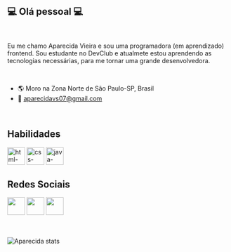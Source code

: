 ## :computer: Olá pessoal :computer:
<br>

Eu me chamo Aparecida Vieira e sou uma programadora (em aprendizado) frontend.
Sou estudante no DevClub e atualmete estou aprendendo as tecnologias necessárias, para me tornar uma grande desenvolvedora.

<br>

- :earth_americas: Moro na Zona Norte de São Paulo-SP, Brasil
- :email: aparecidavs07@gmail.com

<br>

## Habilidades

<div {display="inline"} >
<img src="https://img.icons8.com/?size=100&id=20909&format=png&color=000000" width="40px" alt="html-logo">
<img src="https://img.icons8.com/?size=100&id=21278&format=png&color=000000" width="40px" alt="css-logo">
<img src="https://img.icons8.com/?size=100&id=108784&format=png&color=000000" width="40px" alt="java-logo">
</div>

## Redes Sociais 

<div {display="inline"} > 
<a href="https://www.instagram.com/paixaoap07/" target=”_blank”><img src="https://img.icons8.com/?size=100&id=32323&format=png&color=000000" width="40px"><a>
<a href="https://www.facebook.com/paixao.aparecida/" target=”_blank”><img src="https://img.icons8.com/?size=100&id=118497&format=png&color=000000" width="40px"><a>
<img src="https://img.icons8.com/?size=100&id=13930&format=png&color=000000" width="40px">
</div>

<br>
<br>

![Aparecida stats](https://github-readme-stats.vercel.app/api?username=aparecida07&show_icons=true&theme=transparent)
